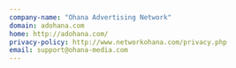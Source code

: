 ```yaml
---
company-name: "Ohana Advertising Network"
domain: adohana.com
home: http://adohana.com/
privacy-policy: http://www.networkohana.com/privacy.php
email: support@ohana-media.com
---
```




